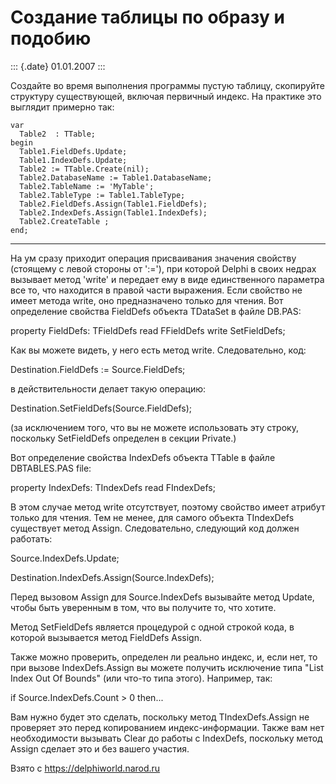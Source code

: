 Создание таблицы по образу и подобию
====================================

::: {.date}
01.01.2007
:::

Создайте во время выполнения программы пустую таблицу, скопируйте
структуру существующей, включая первичный индекс. На практике это
выглядит примерно так:

    var
      Table2  : TTable;
    begin
      Table1.FieldDefs.Update;
      Table1.IndexDefs.Update;
      Table2 := TTable.Create(nil);
      Table2.DatabaseName := Table1.DatabaseName;
      Table2.TableName := 'MyTable';
      Table2.TableType := Table1.TableType;
      Table2.FieldDefs.Assign(Table1.FieldDefs);
      Table2.IndexDefs.Assign(Table1.IndexDefs);
      Table2.CreateTable ;
    end;

------------------------------------------------------------------------

На ум сразу приходит операция присваивания значения свойству (стоящему с
левой стороны от \':=\'), при которой Delphi в своих недрах вызывает
метод \'write\' и передает ему в виде единственного параметра все то,
что находится в правой части выражения. Если свойство не имеет метода
write, оно предназначено только для чтения. Вот определение свойства
FieldDefs объекта TDataSet в файле DB.PAS:

property FieldDefs: TFieldDefs read FFieldDefs write SetFieldDefs;

Как вы можете видеть, у него есть метод write. Следовательно, код:

Destination.FieldDefs := Source.FieldDefs;

в действительности делает такую операцию:

Destination.SetFieldDefs(Source.FieldDefs);

(за исключением того, что вы не можете использовать эту строку,
поскольку SetFieldDefs определен в секции Private.)

Вот определение свойства IndexDefs объекта TTable в файле DBTABLES.PAS
file:

property IndexDefs: TIndexDefs read FIndexDefs;

В этом случае метод write отсутствует, поэтому свойство имеет атрибут
только для чтения. Тем не менее, для самого объекта TIndexDefs
существует метод Assign. Следовательно, следующий код должен работать:

Source.IndexDefs.Update;

Destination.IndexDefs.Assign(Source.IndexDefs);

Перед вызовом Assign для Source.IndexDefs вызывайте метод Update, чтобы
быть уверенным в том, что вы получите то, что хотите.

Метод SetFieldDefs является процедурой с одной строкой кода, в которой
вызывается метод FieldDefs Assign.

Также можно проверить, определен ли реально индекс, и, если нет, то при
вызове IndexDefs.Assign вы можете получить исключение типа \"List Index
Out Of Bounds\" (или что-то типа этого). Например, так:

if Source.IndexDefs.Count \> 0 then\...

Вам нужно будет это сделать, поскольку метод TIndexDefs.Assign не
проверяет это перед копированием индекс-информации. Также вам нет
необходимости вызывать Clear до работы с IndexDefs, поскольку метод
Assign сделает это и без вашего участия.

Взято с <https://delphiworld.narod.ru>
